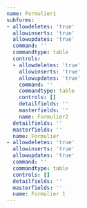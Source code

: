```yaml
---
name: Formulier1
subforms:
- allowdeletes: 'true'
  allowinserts: 'true'
  allowupdates: 'true'
  command: ''
  commandtype: table
  controls:
  - allowdeletes: 'true'
    allowinserts: 'true'
    allowupdates: 'true'
    command: ''
    commandtype: table
    controls: []
    detailfields: ''
    masterfields: ''
    name: Formulier2
  detailfields: ''
  masterfields: ''
  name: Formulier
- allowdeletes: 'true'
  allowinserts: 'true'
  allowupdates: 'true'
  command: ''
  commandtype: table
  controls: []
  detailfields: ''
  masterfields: ''
  name: Formulier 1
---
```

